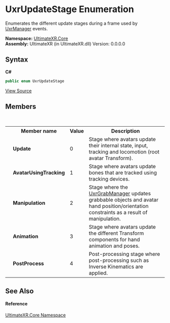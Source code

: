 # UxrUpdateStage Enumeration
 

Enumerates the different update stages during a frame used by <a href="T_UltimateXR_Core_UxrManager">UxrManager</a> events.

**Namespace:**&nbsp;<a href="N_UltimateXR_Core">UltimateXR.Core</a><br />**Assembly:**&nbsp;UltimateXR (in UltimateXR.dll) Version: 0.0.0.0

## Syntax

**C#**<br />
``` C#
public enum UxrUpdateStage
```

<a href="UltimateXR/Scripts/Core/UxrUpdateStage.cs" rel="noopener noreferrer" title="View the source code">View Source</a><br />

## Members
&nbsp;<table><tr><th></th><th>Member name</th><th>Value</th><th>Description</th></tr><tr><td /><td target="F:UltimateXR.Core.UxrUpdateStage.Update">**Update**</td><td>0</td><td>Stage where avatars update their internal state, input, tracking and locomotion (root avatar Transform).</td></tr><tr><td /><td target="F:UltimateXR.Core.UxrUpdateStage.AvatarUsingTracking">**AvatarUsingTracking**</td><td>1</td><td>Stage where avatars update bones that are tracked using tracking devices.</td></tr><tr><td /><td target="F:UltimateXR.Core.UxrUpdateStage.Manipulation">**Manipulation**</td><td>2</td><td>Stage where the <a href="T_UltimateXR_Manipulation_UxrGrabManager">UxrGrabManager</a> updates grabbable objects and avatar hand position/orientation constraints as a result of manipulation.</td></tr><tr><td /><td target="F:UltimateXR.Core.UxrUpdateStage.Animation">**Animation**</td><td>3</td><td>Stage where avatars update the different Transform components for hand animation and poses.</td></tr><tr><td /><td target="F:UltimateXR.Core.UxrUpdateStage.PostProcess">**PostProcess**</td><td>4</td><td>Post-processing stage where post-processing such as Inverse Kinematics are applied.</td></tr></table>

## See Also


#### Reference
<a href="N_UltimateXR_Core">UltimateXR.Core Namespace</a><br />